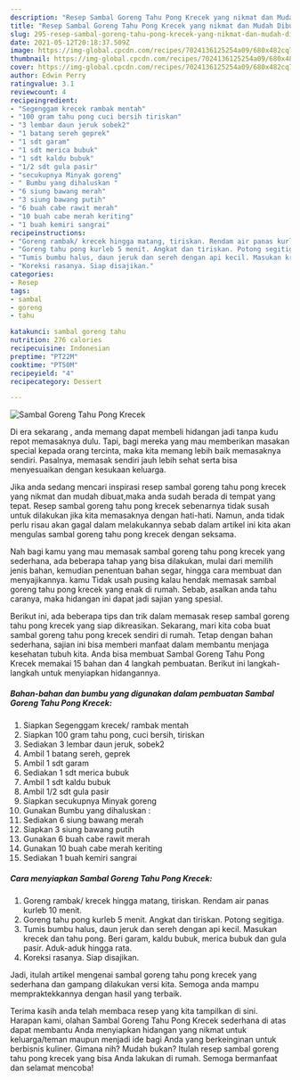 ```yaml
---
description: "Resep Sambal Goreng Tahu Pong Krecek yang nikmat dan Mudah Dibuat"
title: "Resep Sambal Goreng Tahu Pong Krecek yang nikmat dan Mudah Dibuat"
slug: 295-resep-sambal-goreng-tahu-pong-krecek-yang-nikmat-dan-mudah-dibuat
date: 2021-05-12T20:18:37.509Z
image: https://img-global.cpcdn.com/recipes/7024136125254a09/680x482cq70/sambal-goreng-tahu-pong-krecek-foto-resep-utama.jpg
thumbnail: https://img-global.cpcdn.com/recipes/7024136125254a09/680x482cq70/sambal-goreng-tahu-pong-krecek-foto-resep-utama.jpg
cover: https://img-global.cpcdn.com/recipes/7024136125254a09/680x482cq70/sambal-goreng-tahu-pong-krecek-foto-resep-utama.jpg
author: Edwin Perry
ratingvalue: 3.1
reviewcount: 4
recipeingredient:
- "Segenggam krecek rambak mentah"
- "100 gram tahu pong cuci bersih tiriskan"
- "3 lembar daun jeruk sobek2"
- "1 batang sereh geprek"
- "1 sdt garam"
- "1 sdt merica bubuk"
- "1 sdt kaldu bubuk"
- "1/2 sdt gula pasir"
- "secukupnya Minyak goreng"
- " Bumbu yang dihaluskan "
- "6 siung bawang merah"
- "3 siung bawang putih"
- "6 buah cabe rawit merah"
- "10 buah cabe merah keriting"
- "1 buah kemiri sangrai"
recipeinstructions:
- "Goreng rambak/ krecek hingga matang, tiriskan. Rendam air panas kurleb 10 menit."
- "Goreng tahu pong kurleb 5 menit. Angkat dan tiriskan. Potong segitiga."
- "Tumis bumbu halus, daun jeruk dan sereh dengan api kecil. Masukan krecek dan tahu pong. Beri garam, kaldu bubuk, merica bubuk dan gula pasir. Aduk-aduk hingga rata."
- "Koreksi rasanya. Siap disajikan."
categories:
- Resep
tags:
- sambal
- goreng
- tahu

katakunci: sambal goreng tahu 
nutrition: 276 calories
recipecuisine: Indonesian
preptime: "PT22M"
cooktime: "PT50M"
recipeyield: "4"
recipecategory: Dessert

---
```



![Sambal Goreng Tahu Pong Krecek](https://img-global.cpcdn.com/recipes/7024136125254a09/680x482cq70/sambal-goreng-tahu-pong-krecek-foto-resep-utama.jpg)

Di era  sekarang , anda memang dapat membeli hidangan jadi tanpa kudu repot memasaknya dulu. Tapi, bagi mereka yang mau memberikan masakan special kepada orang tercinta, maka kita memang lebih baik memasaknya sendiri. Pasalnya, memasak sendiri jauh lebih sehat serta bisa menyesuaikan dengan kesukaan keluarga.

Jika anda sedang mencari inspirasi resep sambal goreng tahu pong krecek yang nikmat dan mudah dibuat,maka anda sudah berada di tempat yang tepat. Resep sambal goreng tahu pong krecek  sebenarnya tidak susah untuk dilakukan jika kita memasaknya dengan hati-hati. Namun, anda tidak perlu risau akan gagal dalam melakukannya 
sebab dalam artikel ini kita akan mengulas sambal goreng tahu pong krecek dengan seksama.  



Nah bagi kamu yang mau memasak sambal goreng tahu pong krecek yang sederhana, ada beberapa tahap yang bisa dilakukan, mulai dari memilih jenis bahan, kemudian penentuan bahan segar, hingga cara membuat dan menyajikannya. kamu Tidak usah pusing kalau hendak memasak sambal goreng tahu pong krecek yang enak di rumah. Sebab, asalkan anda  tahu caranya, maka hidangan ini dapat jadi sajian yang spesial.

Berikut ini, ada beberapa tips dan trik dalam memasak resep sambal goreng tahu pong krecek yang siap dikreasikan. Sekarang, mari kita coba buat sambal goreng tahu pong krecek sendiri di rumah. Tetap dengan bahan sederhana, sajian ini bisa memberi manfaat dalam membantu menjaga kesehatan tubuh kita. Anda bisa membuat Sambal Goreng Tahu Pong Krecek memakai 15 bahan dan 4 langkah pembuatan. Berikut ini langkah-langkah untuk menyiapkan hidangannya.

<!--inarticleads1-->

##### Bahan-bahan dan bumbu yang digunakan dalam pembuatan Sambal Goreng Tahu Pong Krecek:

1. Siapkan Segenggam krecek/ rambak mentah
1. Siapkan 100 gram tahu pong, cuci bersih, tiriskan
1. Sediakan 3 lembar daun jeruk, sobek2
1. Ambil 1 batang sereh, geprek
1. Ambil 1 sdt garam
1. Sediakan 1 sdt merica bubuk
1. Ambil 1 sdt kaldu bubuk
1. Ambil 1/2 sdt gula pasir
1. Siapkan secukupnya Minyak goreng
1. Gunakan  Bumbu yang dihaluskan :
1. Sediakan 6 siung bawang merah
1. Siapkan 3 siung bawang putih
1. Gunakan 6 buah cabe rawit merah
1. Gunakan 10 buah cabe merah keriting
1. Sediakan 1 buah kemiri sangrai




<!--inarticleads2-->

##### Cara menyiapkan Sambal Goreng Tahu Pong Krecek:

1. Goreng rambak/ krecek hingga matang, tiriskan. Rendam air panas kurleb 10 menit.
1. Goreng tahu pong kurleb 5 menit. Angkat dan tiriskan. Potong segitiga.
1. Tumis bumbu halus, daun jeruk dan sereh dengan api kecil. Masukan krecek dan tahu pong. Beri garam, kaldu bubuk, merica bubuk dan gula pasir. Aduk-aduk hingga rata.
1. Koreksi rasanya. Siap disajikan.




Jadi, itulah artikel mengenai  sambal goreng tahu pong krecek  yang sederhana dan gampang dilakukan versi kita. Semoga anda mampu mempraktekkannya dengan hasil yang terbaik. 

Terima kasih anda telah membaca resep yang kita tampilkan di sini. Harapan kami, olahan  Sambal Goreng Tahu Pong Krecek sederhana di atas dapat membantu Anda menyiapkan hidangan yang nikmat untuk keluarga/teman maupun menjadi ide bagi Anda yang berkeinginan untuk berbisnis kuliner. Gimana nih? Mudah bukan? Itulah resep sambal goreng tahu pong krecek yang bisa Anda lakukan di rumah. Semoga bermanfaat dan selamat mencoba!

